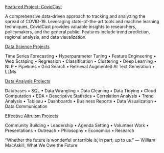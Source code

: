 <html lang="en">

<head>
    <meta charset="UTF-8">
    <meta name="viewport" content="width=device-width, initial-scale=1.0">
    <link rel="stylesheet" href="styles.css">
</head>

<body>
    <section>
        <!-- Featured Project -->
        <div class="project featured-project">
            <a href="/covidcast.html" class="project-header">Featured Project: CovidCast</a>
            <p class="project-description">A comprehensive data-driven approach to tracking and analyzing the spread of COVID-19. Leveraging state-of-the-art tools and machine learning techniques, CovidCast provides valuable insights to researchers, policymakers, and the general public. Features include trend prediction, regional analysis, and data visualization.</p>
        </div>
        <div class="project ds-project">
            <a href="/dsport.html" class="project-header">Data Science Projects</a>
            <p class="project-description">Time Series Forecasting &bull; Hyperparameter Tuning &bull; Feature Engineering &bull; Web Scraping &bull; Regression &bull; Classification &bull; Clustering &bull; Deep Learning &bull; NLP &bull; Pipelines &bull; Grid Search &bull; Retrieval Augmented AI Text Generation &bull; LLMs </p>
        </div>
        <!-- Data Analysis Projects in Gray -->
        <div class="project da-project">
            <a href="/daport.html" class="project-header">Data Analysis Projects</a>
            <p class="project-description">Databases &bull; SQL &bull; Data Wrangling &bull; Data Cleaning &bull; Data Tidying &bull; Cloud Computation &bull; EDA &bull; Descriptive Statistics &bull; Correlation Analysis &bull; Trend Analysis &bull; Tableau &bull; Dashboards &bull; Business Reports &bull; Data Visualization &bull; Data Communication </p>
        </div>
        <!-- Effective Altruism Projects in Green -->
        <div class="project ea-project">
            <a href="https://portlandear.wordpress.com/" class="project-header">Effective Altruism Projects</a>
            <p class="project-description">Community Building &bull; Leadership &bull; Agenda Setting &bull; Volunteer Work &bull; Presentations &bull; Outreach &bull; Philosophy &bull; Economics &bull; Research</p>
        </div>
    </section>
    <footer>
        <p class="footer-quote">“Whether the future is wonderful or terrible is, in part, up to us.” ― William MacAskill, What We Owe the Future</p>
    </footer>
</body>

</html>



<!-- 
# **Data Science Portfolio**

---

<div align="center">
    <h2><a href="/pages/covid.html">CovidCast: Predict to Protect</a></h2>
    <p style="font-size: 0.95em;">Time Series Forecasting &bull; Hyperparameter Tuning &bull; Feature Engineering &bull; Data Wrangling &bull; EDA</p>
    <div style="background-color: #E0E0E0; padding: 20px; border-radius: 10px; margin: 10px 0; font-weight: bold;">
        "Like a weather forecast for pandemics, COVIDCast leverages state-of-the-art machine learning and epidemiological models to deliver precise outbreak predictions."
    </div>
    <img src="https://github.com/scelarek/scelarek.github.io/assets/115444760/00381f16-48b4-4b64-bcb8-3df639dca68d" alt="COVIDCast Image">
</div>

---

<div align="center">
    <h2><a href="/pages/sidebard.html">SideBard for Google</a></h2>
    <p style="font-size: 0.95em;">Retrieval Augmented AI Text Generation &bull; LLMs &bull; Data Communication &bull; Hackathon &bull; Interdisciplinary Team</p>
    <div style="background-color: #E0E0E0; padding: 20px; border-radius: 10px; margin: 10px 0; font-weight: bold;">
        "Collaborated with my team, AInsight, of UX/UI, web devs, and data scientists to develop a figma prototype of a Chatbot in the Sidebar with Retrieval Augmented Generation for Google in 24hrs"
    </div>
    <img src="https://github.com/scelarek/scelarek.github.io/assets/115444760/c92477af-6723-4dbf-b471-711889ed3808" alt="SideBard Image">
</div>
<hr>

<div align="center">
    <h2><a href="/pages/twitter.html">Puppularity Contest</a></h2>
    <p style="font-size: 0.95em;">Web Scraping &bull; API &bull; Regression &bull; Classification</p>
    <div style="background-color: #E0E0E0; padding: 20px; border-radius: 10px; margin: 10px 0; font-weight: bold;">
        "Extracted "We Rate Dogs" tweets using API calls and BeautifulSoup, then evaluated comedic vs. aesthetic feature influence on engagement through regression models."
    </div>
    <img src="https://github.com/scelarek/scelarek.github.io/assets/115444760/f37fb5d6-2f11-48b3-8ebf-7328e7e13c28" alt="Twitter API Image">
</div>
<hr>

<div align="center">
    <h2><a href="/pages/google.html">Google Engrams: Data in the Clouds</a></h2>
    <p style="font-size: 0.95em;">Hadoop &bull; AWS &bull; PySpark &bull; EDA</p>
    <div style="background-color: #E0E0E0; padding: 20px; border-radius: 10px; margin: 10px 0; font-weight: bold;">
        "Utilized the power of Hadoop, AWS, and PySpark on 260+ million entries in Google's corpus of books to analyze the frequency of the word 'data' over the past five hundred years."
    </div>
    <img src="https://github.com/scelarek/scelarek.github.io/assets/115444760/751e72f4-76bb-4628-b4bb-c07bcd602fe3" alt="Google Engrams Image">
</div>
<hr>

<div align="center">
    <h2><a href="/pages/kickstart.html">Kickstarter: The Business Behind Dreams</a></h2>
    <p style="font-size: 0.95em;">SQL &bull; Data Wrangling &bull; EDA &bull; Classification</p>
    <div style="background-color: #E0E0E0; padding: 20px; border-radius: 10px; margin: 10px 0; font-weight: bold;">
        "Crafted a thorough business report using SQL, EDA, and classification models on 150,000+ entries to set viable fundraising targets for a tabletop board game campaign on Kickstarter."
    </div>
    <img src="https://github.com/scelarek/scelarek.github.io/assets/115444760/a07d8ef9-987d-45d5-8542-be7dbeee4a59" alt="Kickstarter Image">
</div>
<hr>

<div align="center">
    <h2><a href="/pages/hotel.html">Predicting Hotel Ratings from Reviews</a></h2>
    <p style="font-size: 0.95em;">Feature Engineering &bull; Classification &bull; NLP &bull; Hyperparameter Tuning</p>
    <div style="background-color: #E0E0E0; padding: 20px; border-radius: 10px; margin: 10px 0; font-weight: bold;">
        "Applied data preprocessing, feature engineering, NLP, and hyperparameter tuned classification models on 500,000+ hotel reviews to predict positive ratings at an accuracy of 78.4%."
    </div>
    <img src="https://github.com/scelarek/scelarek.github.io/assets/115444760/0db26b37-9d89-49d1-9900-0fe648e8215b" alt="Hotel Reviews Image">
</div>
<hr>

<div align="center">
    <h2><a href="/pages/wnv.html">West Nile Watch</a></h2>
    <p style="font-size: 0.95em;">Feature Engineering &bull; Data Wrangling &bull; EDA &bull; Hypothesis Testing</p>
    <div style="background-color: #E0E0E0; padding: 20px; border-radius: 10px; margin: 10px 0; font-weight: bold;">
        "Deployed hypothesis tests and classification models on 18,000+ entries to pinpoint West Nile Virus hotspots and high-risk species to guide community health interventions."
    </div>
    <img src="https://github.com/scelarek/scelarek.github.io/assets/115444760/dc1b5c27-eb6e-4f07-ac60-39734d601556" alt="West Nile Watch Image">
</div>
<hr>

<div align="center">
    <h2><a href="/pages/reference.html">DS Templates and ML Guides</a></h2>
    <p style="font-size: 0.95em;">Regression &bull; Classification &bull; Clustering &bull; Pipelines &bull; Grid Search</p>
    <div style="background-color: #E0E0E0; padding: 20px; border-radius: 10px; margin: 10px 0; font-weight: bold;">
        "Streamlined machine learning workflow using pipelines to grid search across the performance of various regression, classification, and clustering models on toy datasets."
    </div>
    <img src="https://github.com/scelarek/scelarek.github.io/assets/115444760/c8cbf178-a154-4637-9aae-9f55a7204c6a" alt="DS Templates Image">
</div>
<hr>

# **Data Analysis Portfolio**
<hr>

<div align="center">
    <h2><a href="pages/eternal.html">Eternal Growth, Immortal Inequality</a></h2>
    <p style="font-size: 0.95em;">Data Wrangling &bull; EDA &bull; Correlation Analysis</p>
    <div style="background-color: #E0E0E0; padding: 20px; border-radius: 10px; margin: 10px 0; font-weight: bold;">
        "Performed data tidying, feature engineering and EDA on Gapminder data to discern correlations between a nation's wealth, inequality, and well-being."
    </div>
    <img src="https://github.com/scelarek/scelarek.github.io/assets/115444760/2c8ec283-452c-448a-96d3-330932912d67" alt="Eternal Growth Image">
</div>
<hr>

<div align="center">
    <h2><a href="/pages/global.html">Local vs Global Warming</a></h2>
    <p style="font-size: 0.95em;">SQL &bull; EDA &bull; Trend Analysis</p>
    <div style="background-color: #E0E0E0; padding: 20px; border-radius: 10px; margin: 10px 0; font-weight: bold;">
        "Analyzed historical global and city temperatures trends using SQL, Python, descriptive statistics, and employed linear regression to highlight patterns."
    </div>
    <img src="https://github.com/scelarek/scelarek.github.io/assets/115444760/209c121a-1bca-4d00-b70e-907fcd8d298c" alt="Global Warming Image">
</div>
<hr>

<div align="center">
    <h2><a href="/pages/bixi.html">BIXI: Making a Biker's Paradise</a></h2>
    <p style="font-size: 0.95em;">SQL &bull; Tableau &bull; Dashboards</p>
    <div style="background-color: #E0E0E0; padding: 20px; border-radius: 10px; margin: 10px 0; font-weight: bold;">
        "Deployed SQL with Tableau to craft an EDA dashboard and strategic report on BIXI bike usage from 500,000+ entries to enhance urban mobility in Montreal Canada."
    </div>
    <img src="https://github.com/scelarek/scelarek.github.io/assets/115444760/f1b0d7c0-9346-4f77-8f79-ac0308aa17d5" alt="Biker's Paradise Image">
</div>
<hr>

-->
